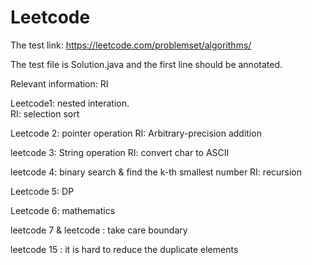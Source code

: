 # Leetcode

The test link: https://leetcode.com/problemset/algorithms/

The test file is Solution.java and the first line should be annotated.

Relevant information: RI

Leetcode1: nested interation.  
RI: selection sort

Leetcode 2: pointer operation
RI: Arbitrary-precision addition

leetcode 3: String operation
RI: convert char to ASCII

leetcode 4: binary search & find the k-th smallest number
RI: recursion

Leetcode 5: DP

Leetcode 6: mathematics

leetcode 7 & leetcode : take care boundary

leetcode 15 : it is hard to reduce the duplicate elements

